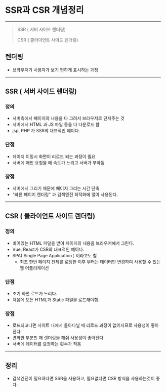 # SSR과 CSR 개념정리

---

>SSR ( 서버 사이드 렌더링)
>
>CSR ( 클라이언트 사이드 렌더링)

## 렌더링

- 브라우저가 사용자가 보기 편하게 표시하는 과정 

---

## SSR ( 서버 사이드 렌더링)

### 정의

- 서버측에서 페이지의 내용을 다 그려서 브라우저로 던저주는 것 
- 서버에서 HTML 과 JS 파일 등을 다 다운로드 함 
- jsp, PHP 가 SSR의 대표적인 예이다. 

### 단점

- 페이지 이동시 화면이 리로드 되는 과정이 필요 
- 서버에 매번 요청을 해 속도가 느리고 서버가 부하됨

### 장점

- 서버에서 그리기 때문에 페이지 그리는 시간 단축 
- "빠른 페이지 렌더링" 과 검색엔진 최적화에 많이 사용된다. 

---

## CSR ( 클라이언트 사이드 렌더링)

### 정의

- 비어있는 HTML 파일을 받아 페이지의 내용을 브라우저에서 그린다.
- Vue, React가 CSR의 대표적인 예이다. 
- SPA( Single Page Application ) 이라고도 함 
  - 최초 한번 페이지 전체를 로딩한 이후 부터는 데이터만 변경하여 사용할 수 있는 웹 어플리케이션


### 단점

- 초기 화면 로드가 느리다.
- 처음에 모든 HTML과 Static 파일을 로드해야함.

### 장점

- 로드되고나면 사이트 내에서 돌아다닐 때 리로드 과정이 없어지므로 사용성이 좋아진다. 
- 변화한 부분만 재 렌더링을 해줘 사용성이 좋아진다. 
- 서버에 데이터를 요청하는 횟수가 적음

---

## 정리

- 검색엔진이 필요하다면 SSR을 사용하고, 필요없다면 CSR 방식을 사용하는것이 좋다. 
